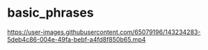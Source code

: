 # basic_phrases
 
https://user-images.githubusercontent.com/65079196/143234283-5deb4c86-004e-49fa-bebf-a4fd8f850b65.mp4
